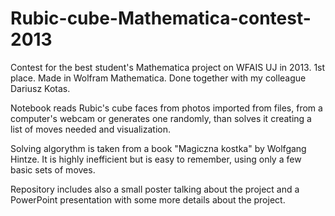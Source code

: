 # Rubic-cube-Mathematica-contest-2013
Contest for the best student's Mathematica project on WFAIS UJ in 2013. 1st place. Made in Wolfram Mathematica. Done together with my colleague Dariusz Kotas.

Notebook reads Rubic's cube faces from photos imported from files, from a computer's webcam or generates one randomly, than solves it creating a list of moves needed and visualization.

Solving algorythm is taken from a book "Magiczna kostka" by Wolfgang Hintze. It is highly inefficient but is easy to remember, using only a few basic sets of moves.

Repository includes also a small poster talking about the project and a PowerPoint presentation with some more details about the project.
